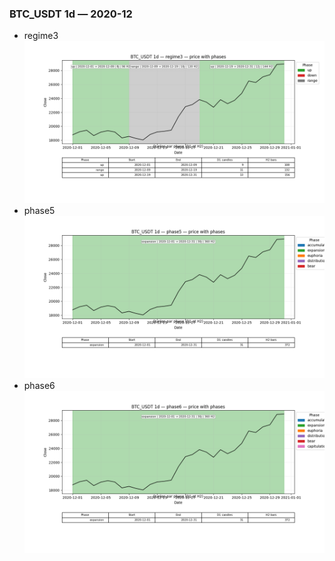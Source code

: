 ### BTC_USDT 1d — 2020-12

- regime3
![BTC_USDT_1d_regime3_2020-12_phase_price.png](outputs/fourier/phase_monthly/BTC_USDT/1d/2020/2020-12/BTC_USDT_1d_regime3_2020-12_phase_price.png)
- phase5
![BTC_USDT_1d_phase5_2020-12_phase_price.png](outputs/fourier/phase_monthly/BTC_USDT/1d/2020/2020-12/BTC_USDT_1d_phase5_2020-12_phase_price.png)
- phase6
![BTC_USDT_1d_phase6_2020-12_phase_price.png](outputs/fourier/phase_monthly/BTC_USDT/1d/2020/2020-12/BTC_USDT_1d_phase6_2020-12_phase_price.png)